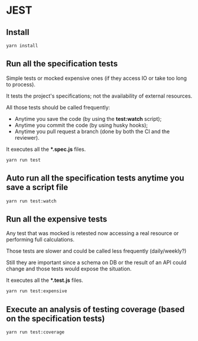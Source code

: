 # JEST

## Install

```
yarn install
```

## Run all the specification tests

Simple tests or mocked expensive ones (if they access IO or take too long to
process).

It tests the project's specifications; not the availability of external
resources.

All those tests should be called frequently:

- Anytime you save the code (by using the **test:watch** script);
- Anytime you commit the code (by using husky hooks);
- Anytime you pull request a branch (done by both the CI and the reviewer).

It executes all the **\*.spec.js** files.

```
yarn run test
```

## Auto run all the specification tests anytime you save a script file

```
yarn run test:watch
```

## Run all the expensive tests

Any test that was mocked is retested now accessing a real resource or
performing full calculations.

Those tests are slower and could be called less frequently (daily/weekly?)

Still they are important since a schema on DB or the result of an API could
change and those tests would expose the situation.

It executes all the **\*.test.js** files.

```
yarn run test:expensive
```

## Execute an analysis of testing coverage (based on the specification tests)

```
yarn run test:coverage
```
